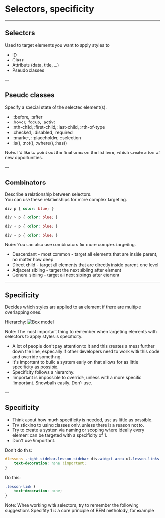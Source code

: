 # Selectors, specificity

---

<!-- .slide: data-auto-animate -->
## Selectors
Used to target elements you want to apply styles to.
- ID
- Class
- Attribute (data, title, ...)
- Pseudo classes

--

<!-- .slide: data-auto-animate -->
## Pseudo classes
Specify a special state of the selected element(s).
- ::before, ::after
- :hover, :focus, :active
- :nth-child, :first-child, :last-child, :nth-of-type
- :checked, :disabled, :required
- ::marker, ::placeholder, ::selection
- :is(), :not(), :where(), :has()

Note:
I'd like to point out the final ones on the list here, which create a ton of new opportunities.

--

<!-- .slide: data-auto-animate -->
## Combinators
Describe a relationship between selectors.  
You can use these relationships for more complex targeting.
```css
div p { color: blue; }

div > p { color: blue; }

div + p { color: blue; }

div ~ p { color: blue; }
```

Note:
You can also use combinators for more complex targeting.
- Descendant - most common - target all elements that are inside parent, no matter how deep
- Direct child - target all elements that are directly inside parent, one level
- Adjacent sibling - target the next sibling after element
- General sibling - target all next siblings after element

---

<!-- .slide: data-auto-animate -->
## Specificity
Decides which styles are applied to an element if there are multiple overlapping ones.  
  
Hierarchy:
![Box model](/assets/img/specificity.png)

Note:
The most important thing to remember when targeting elements with selectors to apply styles is specificity.  
- A lot of people don't pay attention to it and this creates a mess further down the line, especially if other developers
need to work with this code and override something.
- It's important to build a system early on that allows for as little specificity as possible.
- Specificity follows a hierarchy.
- !important is impossible to override, unless with a more specific !important. Snowballs easily. Don't use.

--

<!-- .slide: data-auto-animate -->
## Specificity
- Think about how much specificity is needed, use as little as possible.
- Try sticking to using classes only, unless there is a reason not to.
- Try to create a system via naming or scoping where ideally every element can be targeted with a specificity of 1.
- Don't use !important.

Don't do this:
```css
#lessons .right-sidebar.lesson-sidebar div.widget-area ul.lesson-links li > a.lesson-link {
    text-decoration: none !important;
}
```

Do this:
```css
.lesson-link {
    text-decoration: none;
}
```

Note:
When working with selectors, try to remember the following suggestions
Specifity 1 is a core principle of BEM metholody, for example